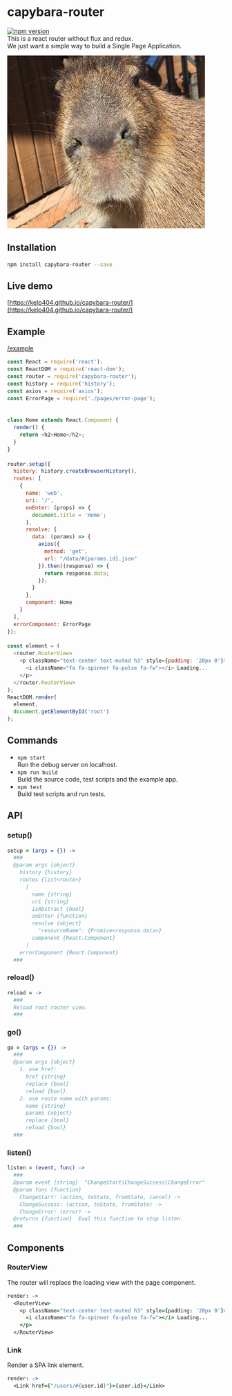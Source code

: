 # capybara-router
[![npm version](https://badge.fury.io/js/capybara-router.svg)](https://www.npmjs.com/package/capybara-router)  
This is a react router without flux and redux.  
We just want a simple way to build a Single Page Application.

<img src="_capybara.jpg" height="400px"/>

## Installation
```bash
npm install capybara-router --save
```


## Live demo
[https://kelp404.github.io/capybara-router/](https://kelp404.github.io/capybara-router/)


## Example
[/example](/example)
```js
const React = require('react');
const ReactDOM = require('react-dom');
const router = require('capybara-router');
const history = require('history');
const axios = require('axios');
const ErrorPage = require('./pages/error-page');


class Home extends React.Component {
  render() {
    return <h2>Home</h2>;
  }
}

router.setup({
  history: history.createBrowserHistory(),
  routes: [
    {
      name: 'web',
      uri: '/',
      onEnter: (props) => {
        document.title = 'Home';
      },
      resolve: {
        data: (params) => {
          axios({
            method: 'get',
            url: "/data/#{params.id}.json"
          }).then((response) => {
            return response.data;
          });
        }
      },
      component: Home
    }
  ],
  errorComponent: ErrorPage
});

const element = (
  <router.RouterView>
    <p className="text-center text-muted h3" style={padding: '20px 0'}>
      <i className="fa fa-spinner fa-pulse fa-fw"></i> Loading...
    </p>
  </router.RouterView>
);
ReactDOM.render(
  element,
  document.getElementById('root')
);
```


## Commands
+ `npm start`  
  Run the debug server on localhost.
+ `npm run build`  
  Build the source code, test scripts and the example app.
+ `npm test`  
  Build test scripts and run tests.


## API
### setup()
```coffee
setup = (args = {}) ->
  ###
  @param args {object}
    history {history}
    routes {list<route>}
      [
        name {string}
        uri {string}
        isAbstract {bool}
        onEnter {function}
        resolve {object}
          "resourceName": {Promise<response.data>}
        component {React.Component}
      ]
    errorComponent {React.Component}
  ###
```

### reload()
```coffee
reload = ->
  ###
  Reload root router view.
  ###
```

### go()
```coffee
go = (args = {}) ->
  ###
  @param args {object}
    1. use href:
      href {string}
      replace {bool}
      reload {bool}
    2. use route name with params:
      name {string}
      params {object}
      replace {bool}
      reload {bool}
  ###
```

### listen()
```coffee
listen = (event, func) ->
  ###
  @param event {string}  "ChangeStart|ChangeSuccess|ChangeError"
  @param func {function}
    ChangeStart: (action, toState, fromState, cancel) ->
    ChangeSuccess: (action, toState, fromState) ->
    ChangeError: (error) ->
  @returns {function}  Eval this function to stop listen.
  ###
```


## Components
### RouterView
The router will replace the loading view with the page component.
```coffee
render: ->
  <RouterView>
    <p className="text-center text-muted h3" style={padding: '20px 0'}>
      <i className="fa fa-spinner fa-pulse fa-fw"></i> Loading...
    </p>
  </RouterView>
```

### Link
Render a SPA link element.
```coffee
render: ->
  <Link href={"/users/#{user.id}"}>{user.id}</Link>
```
